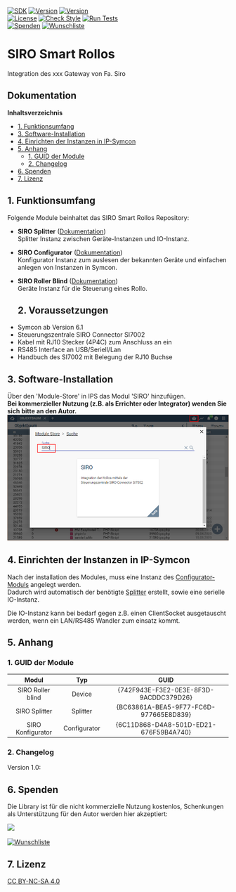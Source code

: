 [![SDK](https://img.shields.io/badge/Symcon-PHPModul-red.svg)](https://www.symcon.de/service/dokumentation/entwicklerbereich/sdk-tools/sdk-php/)
[![Version](https://img.shields.io/badge/Modul%20version-1.00-blue.svg)]()
[![Version](https://img.shields.io/badge/Symcon%20Version-6.1%20%3E-green.svg)](https://community.symcon.de/t/ip-symcon-6-1-stable-changelog/40276)  
[![License](https://img.shields.io/badge/License-CC%20BY--NC--SA%204.0-green.svg)](https://creativecommons.org/licenses/by-nc-sa/4.0/)
[![Check Style](https://github.com/Nall-chan/Siro/workflows/Check%20Style/badge.svg)](https://github.com/Nall-chan/Siro/actions) [![Run Tests](https://github.com/Nall-chan/Siro/workflows/Run%20Tests/badge.svg)](https://github.com/Nall-chan/Siro/actions)  
[![Spenden](https://www.paypalobjects.com/de_DE/DE/i/btn/btn_donate_SM.gif)](#6-spenden)
[![Wunschliste](https://img.shields.io/badge/Wunschliste-Amazon-ff69fb.svg)](#6-spenden)  

# SIRO Smart Rollos <!-- omit in toc -->  

Integration des xxx Gateway von Fa. Siro

## Dokumentation <!-- omit in toc -->

**Inhaltsverzeichnis**
- [1. Funktionsumfang](#1-funktionsumfang)
- [3. Software-Installation](#3-software-installation)
- [4. Einrichten der Instanzen in IP-Symcon](#4-einrichten-der-instanzen-in-ip-symcon)
- [5. Anhang](#5-anhang)
	- [1. GUID der Module](#1-guid-der-module)
	- [2. Changelog](#2-changelog)
- [6. Spenden](#6-spenden)
- [7. Lizenz](#7-lizenz)

## 1. Funktionsumfang

Folgende Module beinhaltet das SIRO Smart Rollos Repository:

- __SIRO Splitter__ ([Dokumentation](SIRO%20Splitter))  
	Splitter Instanz zwischen Geräte-Instanzen und IO-Instanz.  

- __SIRO Configurator__ ([Dokumentation](SIRO%20Configurator))  
	Konfigurator Instanz zum auslesen der bekannten Geräte und einfachen anlegen von Instanzen in Symcon.  

- __SIRO Roller Blind__ ([Dokumentation](SIRO%20Roller%20blind))  
	Geräte Instanz für die Steuerung eines Rollo.  

	## 2. Voraussetzungen  

 * Symcon ab Version 6.1  
 * Steuerungszentrale SIRO Connector SI7002  
 * Kabel mit RJ10 Stecker (4P4C) zum Anschluss an ein
 * RS485 Interface an USB/Seriell/Lan  
 * Handbuch des SI7002 mit Belegung der RJ10 Buchse

  
## 3. Software-Installation

  Über den 'Module-Store' in IPS das Modul 'SIRO' hinzufügen.  
   **Bei kommerzieller Nutzung (z.B. als Errichter oder Integrator) wenden Sie sich bitte an den Autor.**  
![Module-Store](imgs/install.png)  

## 4. Einrichten der Instanzen in IP-Symcon

Nach der installation des Modules, muss eine Instanz des [Configurator-Moduls](SIRO%20Configurator/README.md) angelegt werden.  
Dadurch wird automatisch der benötigte [Splitter](SIRO%20Splitter/README.md) erstellt, sowie eine serielle IO-Instanz.  

Die IO-Instanz kann bei bedarf gegen z.B. einen ClientSocket ausgetauscht werden, wenn ein LAN/RS485 Wandler zum einsatz kommt.  

## 5. Anhang

### 1. GUID der Module

|       Modul       |     Typ      |                  GUID                  |
| :---------------: | :----------: | :------------------------------------: |
| SIRO Roller blind |    Device    | {742F943E-F3E2-0E3E-8F3D-9ACDDC379D26} |
|   SIRO Splitter   |   Splitter   | {BC63861A-BEA5-9F77-FC6D-977665E8D839} |
| SIRO Konfigurator | Configurator | {6C11D868-D4A8-501D-ED21-676F59B4A740} |

### 2. Changelog

Version 1.0:  

## 6. Spenden  
  
  Die Library ist für die nicht kommerzielle Nutzung kostenlos, Schenkungen als Unterstützung für den Autor werden hier akzeptiert:  

<a href="https://www.paypal.com/donate?hosted_button_id=G2SLW2MEMQZH2" target="_blank"><img src="https://www.paypalobjects.com/de_DE/DE/i/btn/btn_donate_LG.gif" border="0" /></a>

[![Wunschliste](https://img.shields.io/badge/Wunschliste-Amazon-ff69fb.svg)](https://www.amazon.de/hz/wishlist/ls/YU4AI9AQT9F?ref_=wl_share)

## 7. Lizenz

  [CC BY-NC-SA 4.0](https://creativecommons.org/licenses/by-nc-sa/4.0/)  
